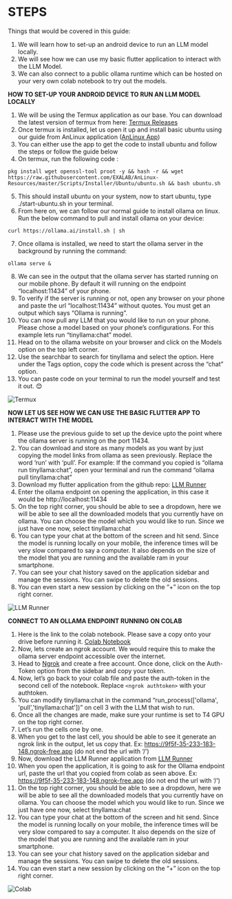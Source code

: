 # STEPS

Things that would be covered in this guide:
1.	We will learn how to set-up an android device to run an LLM model locally.
2.	We will see how we can use my basic flutter application to interact with the LLM Model.
3.	We can also connect to a public ollama runtime which can be hosted on your very own colab notebook to try out the models.

**HOW TO SET-UP YOUR ANDROID DEVICE TO RUN AN LLM MODEL LOCALLY**
1.	We will be using the Termux application as our base. You can download the latest version of termux from here: [Termux Releases](https://github.com/termux/termux-app/releases) 
2.	Once termux is installed, let us open it up and install basic ubuntu using our guide from AnLinux application ([AnLinux App](https://play.google.com/store/apps/details?id=exa.lnx.a))
3.	You can either use the app to get the code to install ubuntu and follow the steps or follow the guide below
4.	On termux, run the following code :
```
pkg install wget openssl-tool proot -y && hash -r && wget https://raw.githubusercontent.com/EXALAB/AnLinux-Resources/master/Scripts/Installer/Ubuntu/ubuntu.sh && bash ubuntu.sh
```
5.	This should install ubuntu on your system, now to start ubuntu, type ./start-ubuntu.sh in your terminal.
6.	From here on, we can follow our normal guide to install ollama on linux. Run the below command to pull and install ollama on your device:
```
curl https://ollama.ai/install.sh | sh
```
7.	Once ollama is installed, we need to start the ollama server in the background by running the command:
```
ollama serve &
```
8.	We can see in the output that the ollama server has started running on our mobile phone. By default it will running on the endpoint “localhost:11434” of your phone. 
9.	To verify if the server is running or not, open any browser on your phone and paste the url “localhost:11434” without quotes. You must get an output which says “Ollama is running”.
10.	You can now pull any LLM that you would like to run on your phone. Please chose a model based on your phone’s configurations. For this example lets run “tinyllama:chat” model.
11.	Head on to the ollama website on your browser and click on the Models option on the top left corner. 
12.	Use the searchbar to search for tinyllama and select the option. Here under the Tags option, copy the code which is present across the “chat” option. 
13.	You can paste code on your terminal to run the model yourself and test it out. 😊

![Termux](https://github.com/santoshdkolur/LLM-Runner/assets/48786464/f464bd96-eb35-4ce4-9cd3-839183492336)


**NOW LET US SEE HOW WE CAN USE THE BASIC FLUTTER APP TO INTERACT WITH THE MODEL**
1.	Please use the previous guide to set up the device upto the point where the ollama server is running on the port 11434.
2.	You can download and store as many models as you want by just copying the model links from ollama as seen previously. Replace the word ‘run’ with ‘pull’. 
 For example: If the command you copied is “ollama run tinyllama:chat”, open your terminal and run the command “ollama pull tinyllama:chat”
3.	Download my flutter application from the github repo: [LLM Runner](https://github.com/santoshdkolur/LLM-Runner/blob/main/LLM%20Runner.apk)
4.	Enter the ollama endpoint on opening the application, in this case it would be http://localhost:11434
5.	On the top right corner, you should be able to see a dropdown, here we will be able to see all the downloaded models that you currently have on ollama. You can choose the model which you would like to run. Since we just have one now, select tinyllama:chat
6.	You can type your chat at the bottom of the screen and hit send. Since the model is running locally on your mobile, the inference times will be very slow compared to say a computer. It also depends on the size of the model that you are running and the available ram in your smartphone. 
7.	You can see your chat history saved on the application sidebar and manage the sessions. You can swipe to delete the old sessions.
8.	You can even start a new session by clicking on the “+” icon on the top right corner. 

![LLM Runner](https://github.com/santoshdkolur/LLM-Runner/assets/48786464/a2ec3e0f-9760-4e5e-945b-e982b728b216)

**CONNECT TO AN OLLAMA ENDPOINT RUNNING ON COLAB**
1.	Here is the link to the colab notebook. Please save a copy onto your drive before running it. 
[Colab Notebook](https://colab.research.google.com/drive/1p5gMfgS2cr0euHy69yIMEcJPHMMirmdq?usp=sharing)
2.	Now, lets create an ngrok account. We would require this to make the ollama server endpoint accessible over the internet. 
3.	Head to [Ngrok](https://ngrok.com/) and create a free account. Once done, click on the Auth-Token option from the sidebar and copy your token. 
4.	Now, let’s go back to your colab file and paste the auth-token in the second cell of the notebook. Replace `<ngrok authtoken>` with your authtoken. 
5.	You can modify tinyllama:chat in the command “run_process(['ollama', 'pull','tinyllama:chat'])” on cell 3 with the LLM that wish to run.
6.	Once all the changes are made, make sure your runtime is set to T4 GPU on the top right corner. 
7.	Let’s run the cells one by one.
8.	When you get to the last cell, you should be able to see it generate an ngrok link in the output, let us copy that. Ex: https://9f5f-35-233-183-148.ngrok-free.app (do not end the url with ‘/’)
9.	Now, download the LLM Runner application from [LLM Runner](https://github.com/santoshdkolur/LLM-Runner/blob/main/LLM%20Runner.apk)
10.	When you open the application, it is going to ask for the Ollama endpoint url, paste the url that you copied from colab as seen above. Ex: https://9f5f-35-233-183-148.ngrok-free.app (do not end the url with ‘/’)
11.	On the top right corner, you should be able to see a dropdown, here we will be able to see all the downloaded models that you currently have on ollama. You can choose the model which you would like to run. Since we just have one now, select tinyllama:chat
12.	You can type your chat at the bottom of the screen and hit send. Since the model is running locally on your mobile, the inference times will be very slow compared to say a computer. It also depends on the size of the model that you are running and the available ram in your smartphone. 
13.	You can see your chat history saved on the application sidebar and manage the sessions. You can swipe to delete the old sessions.
14.	You can even start a new session by clicking on the “+” icon on the top right corner. 

![Colab](https://github.com/santoshdkolur/LLM-Runner/assets/48786464/db13c9db-45ff-463b-91a6-34f3144e0350)